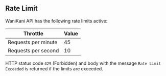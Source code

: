 ## Rate Limit

WaniKani API has the following rate limits active:

Throttle | Value
-------- | -----
Requests per minute | 45
Requests per second | 10

HTTP status code `429` (Forbidden) and body with the message `Rate Limit Exceeded` is returned if the limits are exceeded.
